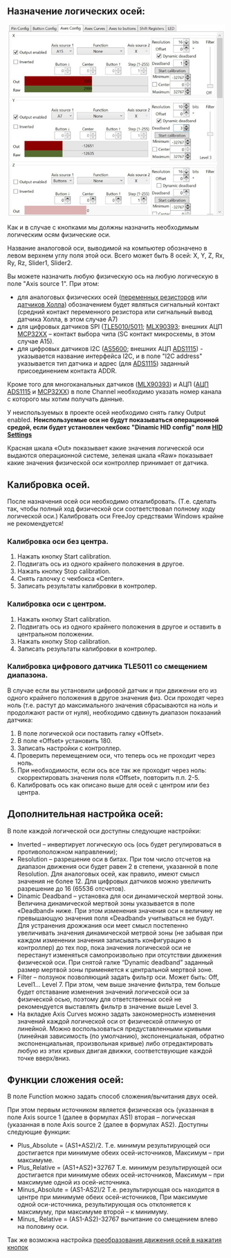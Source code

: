 ## Назначение логических осей:

![](https://github.com/FreeJoy-Team/FreeJoyConfigurator/blob/master/images/rus_guide/A2.jpg)
 
Как и в случае с кнопками мы должны назначить необходимым логическим осям физические оси.

Название аналоговой оси, выводимой на компьютер обозначено в левом верхнем углу поля этой оси. Всего может быть 8 осей: X, Y, Z, Rx, Ry, Rz, Slider1, Slider2.

Вы можете назначить любую физическую ось на любую логическую в поле "Axis source 1". При этом:
* для аналоговых физических осей ([переменных резисторов](https://github.com/FreeJoy-Team/FreeJoyConfigurator/wiki/Подключение-переменных-резисторов) или  [датчиков Холла](https://github.com/FreeJoy-Team/FreeJoyConfigurator/wiki/Подключение-датчиков-Холла)) обозначением будет являться сигнальный контакт (средний контакт переменного резистора или сигнальный вывод датчика Холла, в этом случае А7)
* для цифровых датчиков SPI ([TLE5010/5011](https://github.com/FreeJoy-Team/FreeJoyConfigurator/wiki/Подключение-датчиков-TLE5010-5011); [MLX90393](https://github.com/FreeJoy-Team/FreeJoyConfigurator/wiki/Подключение-датчиков-MLX90393); внешних АЦП  [MCP32XX](https://github.com/FreeJoy-Team/FreeJoyConfigurator/wiki/Подключение-аналоговых-датчиков-через-внешний-АЦП-MCP32XX) – контакт выбора чипа (SC контакт микросхемы, в этом случае А15).
* для цифровых датчиков I2C ([AS5600](https://github.com/FreeJoy-Team/FreeJoyConfigurator/wiki/Подключение-датчика-AS5600); внешних АЦП [ADS1115](https://github.com/FreeJoy-Team/FreeJoyConfigurator/wiki/Подключение-аналоговых-датчиков-через-внешний-АЦП-ADS1115)) - указывается название интерфейса I2C, и в поле "I2C address" указывается тип датчика и адрес (для  [ADS1115](https://github.com/FreeJoy-Team/FreeJoyConfigurator/wiki/Подключение-аналоговых-датчиков-через-внешний-АЦП-ADS1115)) заданный присоединением контакта ADDR.

Кроме того для многоканальных датчиков ([MLX90393](https://github.com/FreeJoy-Team/FreeJoyConfigurator/wiki/Подключение-датчиков-MLX90393)) и АЦП ([АЦП ADS1115](https://github.com/FreeJoy-Team/FreeJoyConfigurator/wiki/Подключение-аналоговых-датчиков-через-внешний-АЦП-ADS1115) и  [MCP32XX](https://github.com/FreeJoy-Team/FreeJoyConfigurator/wiki/Подключение-аналоговых-датчиков-через-внешний-АЦП-MCP32XX)) в поле Channel необходимо указать номер канала с которого мы хотим получать данные.

У неиспользуемых в проекте осей необходимо снять галку Output enabled.
**Неиспользуемые оси не будут показываться операционной средой, если будет установлен чекбокс "Dinamic HID config" поля [HID Settings](https://github.com/FreeJoy-Team/FreeJoyConfigurator/wiki/Продвинутые-настройки)**

Красная шкала «Out» показывает какие значения логической оси выдаются операционной системе, зеленая шкала «Raw» показывает какие значения физической оси контроллер принимает от датчика.
## Калибровка осей.
После назначения осей оси необходимо откалибровать. (Т.е. сделать так, чтобы полный ход физической оси соответствовал полному ходу логической оси.) Калибровать оси FreeJoy средствами Windows крайне не рекомендуется!
### Калибровка оси без центра.
1. Нажать кнопку Start calibration.
1. Подвигать ось из одного крайнего положения в другое.
1. Нажать кнопку Stop calibration.
1. Снять галочку с чекбокса «Center».
1. Записать результаты калибровки в контролер.
### Калибровка оси с центром.
1. Нажать кнопку Start calibration.
1. Подвигать ось из одного крайнего положения в другое и оставить в центральном положении.
1. Нажать кнопку Stop calibration.
1. Записать результаты калибровки в контролер.
### Калибровка цифрового датчика TLE5011 со смещением диапазона.
В случае если вы установили цифровой датчик и при движении его из одного крайнего положения в другое значения физ. Оси проходят через ноль (т.е. растут до максимального значения сбрасываются на ноль и продолжают расти от нуля), необходимо сдвинуть диапазон показаний датчика:
1. В поле логической оси поставить галку «Offset».
1. В поле «Offset» установить 180.
1. Записать настройки с контроллер.
1. Проверить перемещением оси, что теперь ось не проходит через ноль.
1. При необходимости, если ось все так же проходит через ноль: скорректировать значения поля «Offset», повторить п.п. 2-5.
1. Калибровать ось как описано выше для осей с центром или без центра.
## Дополнительная настройка осей:
В поле каждой логической оси доступны следующие настройки:
* Inverted – инвертирует логическую ось (ось будет регулироваться в противоположном направлении);
* Resolution – разрешение оси в битах. При том число отсчетов на диапазон движения оси будет равен 2 в степени, указанной в поле Resolution. Для аналоговых осей, как правило, имеют смысл значения не более 12. Для цифровых датчиков можно увеличить разрешение до 16 (65536 отсчетов).
* Dinamic Deadband – установка для оси динамической мертвой зоны. Величина динамической мертвой зоны указывается в поле «Deadband» ниже. При этом изменения значения оси н величину не превышающую значения поля «Deadband» учитываться не будут. Для устранения дрожжания оси меет смысл постепенно увеличивать значения динамической метрвой зоны (не забывая при каждом изменении значения записывать конфигурацию в контроллер) до тех пор, пока значения логической оси не перестанут изменяться самопроизвольно при отсутствии движения физической оси. При снятой галке “Dynamic deadband” заданный размер мертвой зоны применяется к центральной мертвой зоне.
* Filter – ползунок позволяющий задать фильтр оси. Может быть: Off, Level1… Level 7. При этом, чем выше значение фильтра, тем больше будет отставание изменения значений логической оси за физической осью, поэтому для ответственных осей не рекомендуется выставлять фильтр в значение выше Level 3.
* На вкладке Axis Curves можно задать закономерность изменения значений каждой логической оси от физической отличную от линейной. Можно воспользоваться предуставленными кривыми (линейная зависимость (по умолчанию), экспоненциальная, обратно экспоненциальная, произвольная кривые) либо отредактировать любую из этих кривых двигая движки, соответствующие каждой точке вверх/вниз.
## Функции сложения осей:
В поле Function можно задать способ сложения/вычитания двух осей.

При этом первым источником является физическая ось (указанная в поле Axis source 1 (далее в формулах AS1) вторая – логическая (указанная в поле Axis source 2 (далее в формулах AS2).
Доступны следующие функции:
* Plus_Absolute = (AS1+AS2)/2. Т.е. минимум результирующей оси достигается при минимуме обеих осей-источников, Максимум – при максимуме.
* Plus_Relative = (AS1+AS2)+32767 Т.е. минимум результирующей оси достигается при минимуме обеих осей-источников, Максимум – при максимуме одной из осей-источника.
* Minus_Absolute = (AS1-AS2)/2 Т.е. результирующая ось находится в центре при минимуме обеих осей-источников, При максимуме одной оси-источника, результирующая ось отклоняется к максимуму, при максимуме второй – к минимуму.
* Minus_ Relative = (AS1-AS2)-32767 вычитание со смещением влево на половину оси.

Так же возможна настройка [преобразования движения осей в нажатия кнопок](https://github.com/FreeJoy-Team/FreeJoyConfigurator/wiki/Преобразование-движения-осей-в-нажатия-кнопок)
